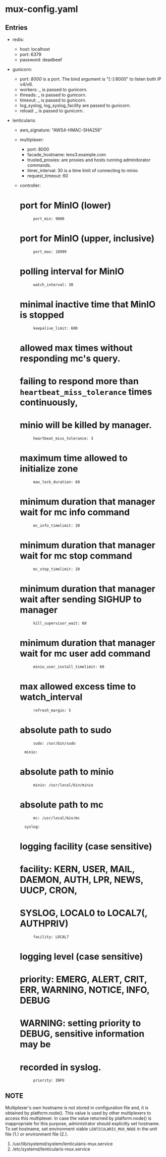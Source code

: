 # mux-config.yaml

## Entries

* redis:
  * host: localhost
  * port: 6379
  * password: deadbeef

* gunicorn:
  * port: _8000_
    is a port.  The bind argument is "[::]:8000" to listen both IP v4/v6.
  * workers: _
    is passed to gunicorn.
  * threads: _
    is passed to gunicorn.
  * timeout: _
    is passed to gunicorn.
  * log_syslog, log_syslog_facility
    are passed to gunicorn.
  * reload: _
    is passed to gunicorn.

* lenticularis:
  * aws_signature: "AWS4-HMAC-SHA256"
  * multiplexer:
    * port: 8000
    * facade_hostname: lens3.example.com
    * trusted_proxies:
      are proxies and hosts running adminitorator commands.
    * timer_interval: 30
      is a time limit of connecting to minio
    * request_timeout: 60

  * controller:
      # port for MinIO (lower)
              port_min: 9000
      # port for MinIO (upper, inclusive)
              port_max: 18999
      # polling interval for MinIO
              watch_interval: 30
      # minimal inactive time that MinIO is stopped
              keepalive_limit: 600
      # allowed max times without responding mc's query.
      #  failing to respond more than `heartbeat_miss_tolerance` times continuously,
      #  minio will be killed by manager.
              heartbeat_miss_tolerance: 3
      # maximum time allowed to initialize zone
              max_lock_duration: 60
      # minimum duration that manager wait for mc info command
              mc_info_timelimit: 20
      # minimum duration that manager wait for mc stop command
              mc_stop_timelimit: 20
      # minimum duration that manager wait after sending SIGHUP to manager
              kill_supervisor_wait: 60
      # minimum duration that manager wait for mc user add command
              minio_user_install_timelimit: 60
      # max allowed excess time to watch_interval
              refresh_margin: 5
      # absolute path to sudo
              sudo: /usr/bin/sudo

          minio:
      # absolute path to minio
              minio: /usr/local/bin/minio
      # absolute path to mc
              mc: /usr/local/bin/mc

          syslog:
      # logging facility (case sensitive)
      # facility: KERN, USER, MAIL, DAEMON, AUTH, LPR, NEWS, UUCP, CRON,
      #           SYSLOG, LOCAL0 to LOCAL7(, AUTHPRIV)
              facility: LOCAL7
      # logging level (case sensitive)
      # priority: EMERG, ALERT, CRIT, ERR, WARNING, NOTICE, INFO, DEBUG
      # WARNING: setting priority to DEBUG, sensitive information may be
      #          recorded in syslog.
              priority: INFO

## NOTE

Multiplexer's own hostname is not stored in configuration file and, it
is obtained by platform.node().  This value is used by other
multiplexers to access this multiplexer.  In case the value returned
by platform.node() is inappropriate for this purpose, administrator
should explicitly set hostname.  To set hostname, set environment
viable `LENTICULARIS_MUX_NODE` in the unit file (1.) or environment
file (2.).

1. /usr/lib/systemd/system/lenticularis-mux.service
1. /etc/systemd/lenticularis-mux.service
